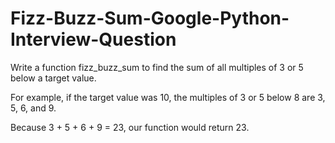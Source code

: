 # Fizz-Buzz-Sum-Google-Python-Interview-Question

Write a function fizz_buzz_sum to find the sum of all multiples of 3 or 5 below a target value.

For example, if the target value was 10, the multiples of 3 or 5 below 8 are 3, 5, 6, and 9.

Because 3 + 5 + 6 + 9 = 23, our function would return 23.

